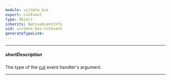 ```yaml
---
module: ui/date_box
export: CutEvent
type: Object
inherits: NativeEventInfo
uid: ui/date_box:CutEvent
generateTypeLink: 
---
```

---
##### shortDescription
The type of the [cut]({basewidgetpath}/Events/#cut) event handler's argument.

---
<!-- Description goes here -->